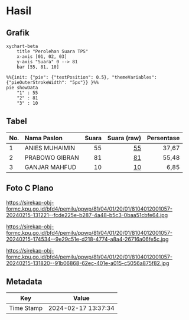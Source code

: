 # Hasil

## Grafik

```mermaid
xychart-beta
    title "Perolehan Suara TPS"
    x-axis [01, 02, 03]
    y-axis "Suara" 0 --> 81
    bar [55, 81, 10]
```

```mermaid
%%{init: {"pie": {"textPosition": 0.5}, "themeVariables": {"pieOuterStrokeWidth": "5px"}} }%%
pie showData
    "1" : 55
    "2" : 81
    "3" : 10
```

## Tabel

| No. | Nama Paslon    | Suara | Suara (raw) | Persentase |
|:--- |:-------------- | -----:| -----------:| ----------:|
| 1   | ANIES MUHAIMIN | 55    | [55][p-1]   | 37,67      |
| 2   | PRABOWO GIBRAN | 81    | [81][p-2]   | 55,48      |
| 3   | GANJAR MAHFUD  | 10    | [10][p-3]   | 6,85       |


[p-1]: https://github.com/gigit-pemilu/pemilu-2024-81-maluku/blob/main/pilpres/hitung-suara/sub/81-maluku/sub/04-buru/sub/01-namlea/sub/2001-namlea/sub/057-tps/sub/paslon-1.txt
[p-2]: https://github.com/gigit-pemilu/pemilu-2024-81-maluku/blob/main/pilpres/hitung-suara/sub/81-maluku/sub/04-buru/sub/01-namlea/sub/2001-namlea/sub/057-tps/sub/paslon-2.txt
[p-3]: https://github.com/gigit-pemilu/pemilu-2024-81-maluku/blob/main/pilpres/hitung-suara/sub/81-maluku/sub/04-buru/sub/01-namlea/sub/2001-namlea/sub/057-tps/sub/paslon-3.txt

## Foto C Plano

https://sirekap-obj-formc.kpu.go.id/bfd4/pemilu/ppwp/81/04/01/20/01/8104012001057-20240215-131221--fcde225e-b287-4a48-b5c3-0baa51cbfe64.jpg

https://sirekap-obj-formc.kpu.go.id/bfd4/pemilu/ppwp/81/04/01/20/01/8104012001057-20240215-174534--9e29c51e-d218-4774-a8a4-26716a06fe5c.jpg

https://sirekap-obj-formc.kpu.go.id/bfd4/pemilu/ppwp/81/04/01/20/01/8104012001057-20240215-131820--91b06868-62ec-401e-a015-c5056a875f82.jpg


## Metadata

| Key        | Value               |
| ---------- | ------------------- |
| Time Stamp | 2024-02-17 13:37:34 |



